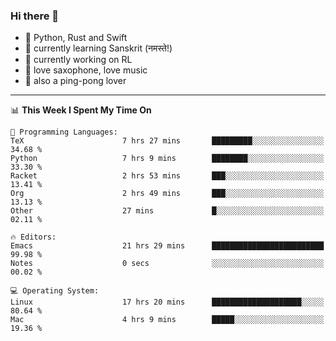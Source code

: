 ### Hi there 👋

- 📙 Python, Rust and Swift
- 🌱 currently learning Sanskrit (नमस्ते!)
- 🔭 currently working on RL
- 🎷 love saxophone, love music
- 🏓 also a ping-pong lover

<!--
**ZiqinGong/ZiqinGong** is a ✨ _special_ ✨ repository because its `README.md` (this file) appears on your GitHub profile.

Here are some ideas to get you started:

- 🔭 I’m currently working on ...
- 🌱 I’m currently learning ...
- 👯 I’m looking to collaborate on ...
- 🤔 I’m looking for help with ...
- 💬 Ask me about ...
- 📫 gongzq0301@sjtu.edu.cn
- 😄 Pronouns: ...
- ⚡ Fun fact: ...
-->

---

<!--START_SECTION:waka-->
📊 **This Week I Spent My Time On** 

```text
💬 Programming Languages: 
TeX                      7 hrs 27 mins       █████████░░░░░░░░░░░░░░░░   34.68 % 
Python                   7 hrs 9 mins        ████████░░░░░░░░░░░░░░░░░   33.30 % 
Racket                   2 hrs 53 mins       ███░░░░░░░░░░░░░░░░░░░░░░   13.41 % 
Org                      2 hrs 49 mins       ███░░░░░░░░░░░░░░░░░░░░░░   13.13 % 
Other                    27 mins             █░░░░░░░░░░░░░░░░░░░░░░░░   02.11 % 

🔥 Editors: 
Emacs                    21 hrs 29 mins      █████████████████████████   99.98 % 
Notes                    0 secs              ░░░░░░░░░░░░░░░░░░░░░░░░░   00.02 % 

💻 Operating System: 
Linux                    17 hrs 20 mins      ████████████████████░░░░░   80.64 % 
Mac                      4 hrs 9 mins        █████░░░░░░░░░░░░░░░░░░░░   19.36 % 
```


<!--END_SECTION:waka-->
